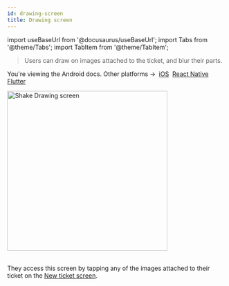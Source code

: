 ```yaml
---
id: drawing-screen
title: Drawing screen
---
```

import useBaseUrl from '@docusaurus/useBaseUrl';
import Tabs from '@theme/Tabs';
import TabItem from '@theme/TabItem';

> Users can draw on images attached to the ticket, and blur their parts.

<p class="p2 mt-40">You're viewing the Android docs. Other platforms →&nbsp;
<a href="/docs/ios/shake-ui/drawing-screen/">iOS</a>&nbsp;
<a href="/docs/react/shake-ui/drawing-screen/">React Native</a>&nbsp;
<a href="/docs/flutter/shake-ui/drawing-screen/">Flutter</a>&nbsp;
</p>

<table class="media-container mt-50">
<img
  alt="Shake Drawing screen"
  width="370"
  src={useBaseUrl('screens/android-drawing-screen@2x.png')}
/>
</table>

They access this screen by tapping any of the images attached to their ticket on the [New ticket screen](android/shake-ui/new-ticket-screen.md).
